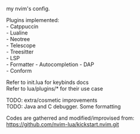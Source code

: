 my nvim's config.  

Plugins implemented:  
    - Catppuccin  
    - Lualine  
    - Neotree  
    - Telescope  
    - Treesitter  
    - LSP  
    - Formatter
    - Autocompletion
    - DAP  
    - Conform    

Refer to init.lua for keybinds docs  
Refer to lua/plugins/* for their use case  

TODO: extra/cosmetic improvements  
TODO: Java and C debugger. Some formatting  

Codes are gatherred and modified/improvised from: https://github.com/nvim-lua/kickstart.nvim.git
